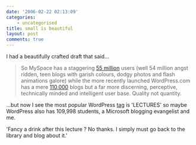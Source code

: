 ```yaml
---
date: '2006-02-22 02:13:09'
categories:
    - uncategorised
title: small is beautiful
layout: post
comments: true
---
```


I had a beautifully crafted draft that said...
> So MySpace has a staggering [55
> million](http://money.cnn.com/2006/02/16/technology/business2_myspace0216/)
> users (well 54 million angst ridden, teen blogs with garish colours,
> dodgy photos and flash animations galore) while the more recently
> launched WordPress.com has a mere
> [110,000](http://photomatt.net/2006/02/21/a-pro-php-rant) blogs but a
> far more discerning, perceptive, technically minded and intelligent
> user base.
> Quality not quantity.

...but now I see the most popular WordPress
[tag](http://wordpress.com/tags/) is 'LECTURES' so maybe WordPress also
has 109,998 students, a Microsoft blogging evangelist and me.

'Fancy a drink after this lecture ? No thanks. I simply must go back to
the library and blog about it.'
